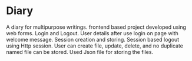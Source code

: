 # Diary
A diary for multipurpose writings.
frontend based project developed using web forms.
Login and Logout.
User details after use login on page with welcome message.
Session creation and storing.
Session based logout using Http session.
User can create file, update, delete, and no duplicate named file can be stored.
Used Json file for storing the files.
